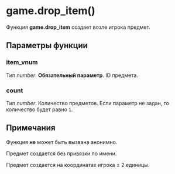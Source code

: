 # game.drop_item()
Функция **game.drop_item** создает возле игрока предмет.

## Параметры функции
### item_vnum
Тип *number*. **Обязательный параметр**. ID предмета.

### count
Тип *number*. Количество предметов. Если параметр не задан, то количество будет равно `1`.

## Примечания
Функция **не** может быть вызвана анонимно.

Предмет создается без привязки по имени.

Предмет создается на координатах игрока &plusmn; 2 единицы.